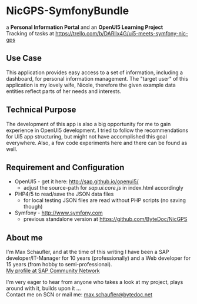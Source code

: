NicGPS-SymfonyBundle
====================

a **Personal Information Portal** and an **OpenUI5 Learning Project**  
Tracking of tasks at <https://trello.com/b/DARllx4G/ui5-meets-symfony-nic-gps>

## Use Case

This application provides easy access to a set of information, including a dashboard, for personal information management. The "target user" of this application is my lovely wife, Nicole, therefore the given example data entities reflect parts of her needs and interests.

## Technical Purpose

The development of this app is also a big opportunity for me to gain experience in OpenUI5 development. I tried to follow the recommendations for UI5 app structuring, but might not have accomplished this goal everywhere. Also, a few code experiments here and there can be found as well.

## Requirement and Configuration

  - OpenUI5 - get it here: <http://sap.github.io/openui5/>
    - adjust the source-path for *sap.ui.core.js* in index.html accordingly
  - PHP4/5 to read/save the JSON data files
    - for local testing JSON files are read without PHP scripts (no saving though)
  - Symfony - <http://www.symfony.com>
    - previous standalone version at <https://github.com/ByteDoc/NicGPS>

## About me

I'm Max Schaufler, and at the time of this writing I have been a SAP developer/IT-Manager for 10 years (professionally) and a Web developer for 15 years (from hobby to semi-professional).  
[My profile at SAP Community Network](http://scn.sap.com/people/maximilian.schaufler)

I'm very eager to hear from anyone who takes a look at my project, plays around with it, builds upon it ...  
Contact me on SCN or mail me: max.schaufler@bytedoc.net
